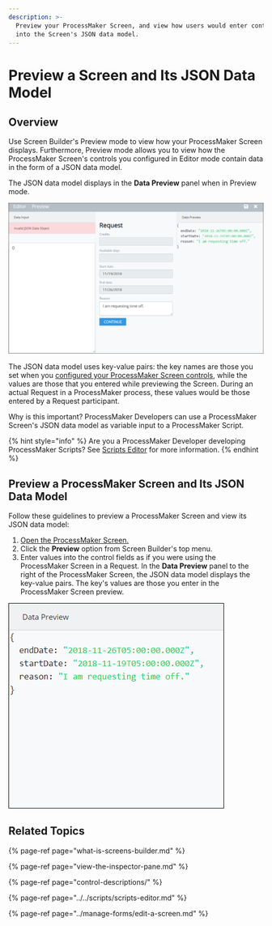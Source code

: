 ```yaml
---
description: >-
  Preview your ProcessMaker Screen, and view how users would enter control data
  into the Screen's JSON data model.
---
```


# Preview a Screen and Its JSON Data Model

## Overview

Use Screen Builder's Preview mode to view how your ProcessMaker Screen displays. Furthermore, Preview mode allows you to view how the ProcessMaker Screen's controls you configured in Editor mode contain data in the form of a JSON data model.

The JSON data model displays in the **Data Preview** panel when in Preview mode.

![Screens Builder displaying the Data Preview panel in Preview mode](../../../.gitbook/assets/preview-mode-screens-builder-processes.png)

The JSON data model uses key-value pairs: the key names are those you set when you [configured your ProcessMaker Screen controls](control-descriptions/), while the values are those that you entered while previewing the Screen. During an actual Request in a ProcessMaker process, these values would be those entered by a Request participant.

Why is this important? ProcessMaker Developers can use a ProcessMaker Screen's JSON data model as variable input to a ProcessMaker Script.

{% hint style="info" %}
Are you a ProcessMaker Developer developing ProcessMaker Scripts? See [Scripts Editor](../../scripts/scripts-editor.md) for more information.
{% endhint %}

## Preview a ProcessMaker Screen and Its JSON Data Model

Follow these guidelines to preview a ProcessMaker Screen and view its JSON data model:

1. [Open the ProcessMaker Screen.](../manage-forms/edit-a-screen.md)
2. Click the **Preview** option from Screen Builder's top menu.
3. Enter values into the control fields as if you were using the ProcessMaker Screen in a Request. In the **Data Preview** panel to the right of the ProcessMaker Screen, the JSON data model displays the key-value pairs. The key's values are those you enter in the ProcessMaker Screen preview.

![Data Preview panel displaying the JSON data model in Preview mode](../../../.gitbook/assets/data-preview-panel-screen-builder-processes.png)

## Related Topics

{% page-ref page="what-is-screens-builder.md" %}

{% page-ref page="view-the-inspector-pane.md" %}

{% page-ref page="control-descriptions/" %}

{% page-ref page="../../scripts/scripts-editor.md" %}

{% page-ref page="../manage-forms/edit-a-screen.md" %}

